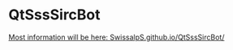 # QtSssSircBot
[Most information will be here: SwissalpS.github.io/QtSssSircBot/](https://SwissalpS.github.io/QtSssSircBot/index.html)
